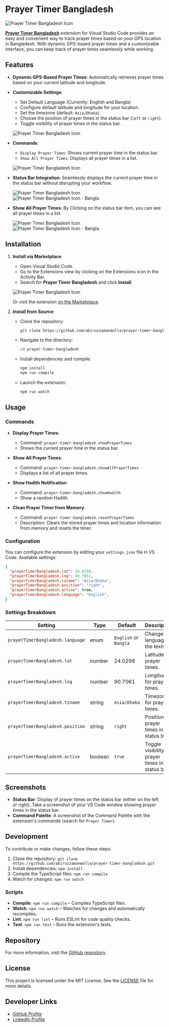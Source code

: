 # Prayer Timer Bangladesh

![Prayer Timer Bangladesh Icon](./screenshots/markteplace-details.png)

**[Prayer Timer Bangladesh](https://marketplace.visualstudio.com/items?itemName=azmolla.prayer-timer-bangladesh)** extension for Visual Studio Code provides an easy and convenient way to track prayer times based on your GPS location in Bangladesh. With dynamic GPS-based prayer times and a customizable interface, you can keep track of prayer times seamlessly while working.

## Features

- **Dynamic GPS-Based Prayer Times**: Automatically retrieves prayer times based on your current latitude and longitude.

- **Customizable Settings**:
  - Set Default Language (Currently: English and Bangla)
  - Configure default latitude and longitude for your location.
  - Set the timezone (default: `Asia/Dhaka`).
  - Choose the position of prayer times in the status bar (`left` or `right`).
  - Toggle visibility of prayer times in the status bar.

  ![Prayer Timer Bangladesh Icon](./screenshots/seetings.png)

- **Commands**:
  - `Display Prayer Times`: Shows current prayer time in the status bar.
  - `Show All Prayer Times`: Displays all prayer times in a list.

  ![Prayer Timer Bangladesh Icon](./screenshots/commands.png)
  
- **Status Bar Integration**: Seamlessly displays the current prayer time in the status bar without disrupting your workflow.

  ![Prayer Timer Bangladesh Icon](./screenshots/timer-in-status-bar-en.png)
  ![Prayer Timer Bangladesh Icon - Bangla](./screenshots/timer-in-status-bar-bn.png)

- **Show All Prayer Times**: By Clicking on the status bar item, you can see all prayer times in a list.

  ![Prayer Timer Bangladesh Icon](./screenshots/show-all-times-en.png)
  ![Prayer Timer Bangladesh Icon - Bangla](./screenshots/show-all-times-bn.png)

## Installation

1. **Install via Marketplace**:
   - Open Visual Studio Code.
   - Go to the Extensions view by clicking on the Extensions icon in the Activity Bar.
   - Search for **Prayer Timer Bangladesh** and click **Install**.

   ![Prayer Timer Bangladesh Icon](./screenshots/search-in-marketplace.png)

   Or visit the extension [on the Marketplace](https://marketplace.visualstudio.com/items?itemName=azmolla.prayer-timer-bangladesh).

2. **Install from Source**:
   - Clone the repository:
     ```bash
     git clone https://github.com/abiruzzamanmolla/prayer-timer-bangladesh.git
     ```
   - Navigate to the directory:
     ```bash
     cd prayer-timer-bangladesh
     ```
   - Install dependencies and compile:
     ```bash
     npm install
     npm run compile
     ```
   - Launch the extension:
     ```bash
     npm run watch
     ```

## Usage

### Commands

- **Display Prayer Times**:
  - Command: `prayer-timer-bangladesh.showPrayerTimes`
  - Shows the current prayer time in the status bar.

- **Show All Prayer Times**:
  - Command: `prayer-timer-bangladesh.showAllPrayerTimes`
  - Displays a list of all prayer times.

- **Show Hadith Notification**:
  - Command: `prayer-timer-bangladesh.showHadith`
  - Show a random Hadith.

- **Clean Prayer Timer from Memory**:
  - Command: `prayer-timer-bangladesh.resetPrayerTimes`
  - Description: Clears the stored prayer times and location information from memory and resets the timer.

### Configuration

You can configure the extension by editing your `settings.json` file in VS Code. Available settings:

```json
{
  "prayerTimerBangladesh.lat": 24.0298,
  "prayerTimerBangladesh.lng": 90.7061,
  "prayerTimerBangladesh.tzname": "Asia/Dhaka",
  "prayerTimerBangladesh.position": "right",
  "prayerTimerBangladesh.active": true,
  "prayerTimerBangladesh.language": "English",
}
```

### Settings Breakdown

| Setting | Type | Default | Description |
| --- | --- | --- | --- |
| `prayerTimerBangladesh.language` | enum | `English` or `Bangla` | Change the language of the texts. |
| `prayerTimerBangladesh.lat` | number | 24.0298 | Latitude for prayer times. |
| `prayerTimerBangladesh.lng` | number | 90.7061 | Longitude for prayer times. |
| `prayerTimerBangladesh.tzname` | string | `Asia/Dhaka` | Timezone for prayer times. |
| `prayerTimerBangladesh.position` | string | `right` | Position of prayer times in the status bar. |
| `prayerTimerBangladesh.active` | boolean | `true` | Toggle visibility of prayer times in the status bar. |

## Screenshots

- **Status Bar**: Display of prayer times on the status bar (either on the left or right). Take a screenshot of your VS Code window showing prayer times in the status bar.
- **Command Palette**: A screenshot of the Command Palette with the extension's commands (search for `Prayer Timer`).

## Development

To contribute or make changes, follow these steps:

1. Clone the repository: `git clone https://github.com/abiruzzamanmolla/prayer-timer-bangladesh.git`
2. Install dependencies: `npm install`
3. Compile the TypeScript files: `npm run compile`
4. Watch for changes: `npm run watch`

### Scripts

- **Compile**: `npm run compile` – Compiles TypeScript files.
- **Watch**: `npm run watch` – Watches for changes and automatically recompiles.
- **Lint**: `npm run lint` – Runs ESLint for code quality checks.
- **Test**: `npm run test` – Runs the extension's tests.

## Repository

For more information, visit the [GitHub repository](https://github.com/abiruzzamanmolla/prayer-timer-bangladesh).

## License

This project is licensed under the MIT License. See the [LICENSE](LICENSE) file for more details.

## Developer Links

- [GitHub Profile](https://github.com/abiruzzamanmolla)
- [LinkedIn Profile](https://www.linkedin.com/in/abiruzzamanmolla/)
